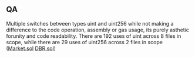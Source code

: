 ## QA

Multiple switches between types uint and uint256 while not making a difference to the code operation, assembly or gas usage, its purely asthetic forunity and code readability. There are 192 uses of uint across 8 files in scope, while there are 29 uses of uint256 across 2 files in scope ([Market.sol](https://github.com/code-423n4/2022-10-inverse/blob/3e81f0f5908ea99b36e6ab72f13488bbfe622183/src/Market.sol) [DBR.sol](https://github.com/code-423n4/2022-10-inverse/blob/3e81f0f5908ea99b36e6ab72f13488bbfe622183/src/DBR.sol))